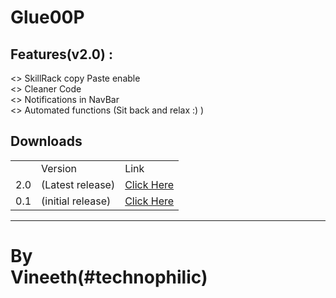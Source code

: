 <h1>Glue00P</h1>
<h2>Features(v2.0) :</h2>
<p>
<> SkillRack copy Paste enable<br>
<> Cleaner Code<br>
<> Notifications in NavBar<br>
<> Automated functions (Sit back and relax :) )
</p>
<h2>Downloads</h2>
<table>
<th>
  <td>
  Version
  </td>
<td>Link</td>
</th>
<tr>
<td>2.0</td>
<td>(Latest release)</td>
  <td>
  <a href="https://github.com/technophilic/Glue00P/raw/master/Beta.user.js">Click Here</a>
  </td>
</tr>
<tr>
<td>0.1</td>
<td>(initial release)</td>
  <td>
  <a href="https://github.com/technophilic/Glue00P/raw/master/Glue00P%20(1).user.js">Click Here</a>
  </td>
</tr>
</table>
<hr><h1>By<br>Vineeth(#technophilic)</h1>
